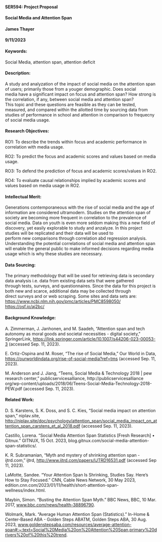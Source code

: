 #### SER594: Project Proposal
#### Social Media and Attention Span
#### James Thayer
#### 9/11/2023
  
#### Keywords:  
Social Media, attention span, attention deficit  
  
#### Description:  
A study and analyzation of the impact of social media on the attention span of users; primarily those from a youger demographic. Does social  
media have a significant impact on focus and attention span? How strong is the correlation, if any, between social media and attention span?  
This topic and these questions are feasible as they can be tested, measured, and compared within the allotted time by sourcing data from studies 
of performance in school and attention in comparison to frequecny of social media usage.  
  
#### Research Objectives:  
RO1: To describe the trends within focus and academic performance in correlation with media usage.  
  
RO2: To predict the focus and academic scores and values based on media usage.  
  
RO3: To defend the prediction of focus and academic scores/values in RO2.  
  
RO4: To evaluate causal relationships implied by academic scores and values based on media usage in RO2.  
  
#### Intellectual Merit:  
Generations contemporaneous with the rise of social media and the age of information are considered ultramodern. Studies on the attention span 
of society are becoming more frequent in correlation to the prevalence of social media. Data on youth is even more seldom making this a new 
field of discovery, yet easily explorable to study and anzalyze. In this project studies will be replicated and their data will be used to  
perform new comparisons through correlation abd regression analysis. Understanding the potential correlations of social media and attention span 
will enable the general public to make informed decisions regarding media usage which is why these studies are necessary.   
  
#### Data Sourcing:  
The primary methodology that will be used for retrieving data is secondary data analysis i.e. data from existing data sets that were gathered   
through tests, surveys, and questionnaires. Since the data for this project is both new and scarce, additional data may be collected through   
direct surveys and or web scraping. Some sites and data sets are:  
https://www.ncbi.nlm.nih.gov/pmc/articles/PMC8598050/  
https://osf.io/aj2bc/  
   
#### Background Knowledge:  
A. Zimmerman, J. Janhonen, and M. Saadeh, “Attention span and tech autonomy as moral goods and societal necessities - digital society," SpringerLink, https://link.springer.com/article/10.1007/s44206-023-00053-3 (accessed Sep. 11, 2023).  
  
E. Ortiz-Ospina and M. Roser, “The rise of Social Media,” Our World in Data, https://ourworldindata.org/rise-of-social-media?ref=tms (accessed Sep. 11, 2023).  
  
M. Anderson and J. Jiang, “Teens, Social Media & Technology 2018 | pew research center,” publicservicesalliance, http://publicservicesalliance org/wp-content/uploads/2018/06/Teens-Social-Media-Technology-2018-PEW.pdf (accessed Sep. 11, 2023).  
  
#### Related Work:  
D. S. Karstens, S. K. Doss, and S. C. Kies, “Social media impact on attention span,” niplav.site, http://niplav.site/doc/psychology/attention_span/social_media_impact_on_attention_span_carstens_et_al_2018.pdf (accessed Sep. 11, 2023).  

Castillo, Lorena. “Social Media Attention Span Statistics [Fresh Research] • Gitnux.” GITNUX, 15 Oct. 2023, blog.gitnux.com/social-media-attention-span-statistics/.  
  
K. R. Subramanian, “Myth and mystery of shrinking attention span - ijtrd.com,” ijtrd, http://www.ijtrd.com/papers/IJTRD16531.pdf (accessed Sep 11, 2023).  

LaMotte, Sandee. “Your Attention Span Is Shrinking, Studies Say. Here’s How to Stay Focused.” CNN, Cable News Network, 30 May 2023, edition.cnn.com/2023/01/11/health/short-attention-span-wellness/index.html.  
  
Maybin, Simon. “Busting the Attention Span Myth.” BBC News, BBC, 10 Mar. 2017, www.bbc.com/news/health-38896790.   
  
Wolmark, Mark. “Average Human Attention Span (Statistics).” In-Home &amp; Center-Based ABA - Golden Steps ABATM, Golden Steps ABA, 30 Aug. 2023, www.goldenstepsaba.com/resources/average-attention-span#:~:text=Social%20Media%20on%20Attention%20Span,primary%20drivers%20of%20this%20trend.
